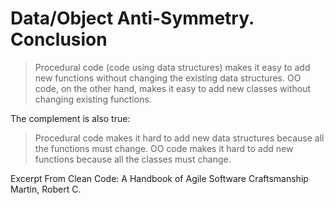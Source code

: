 # Data/Object Anti-Symmetry. Conclusion


> Procedural code (code using data structures) makes it easy to add new functions without changing the existing data structures. OO code, on the other hand, makes it easy to add new classes without changing existing functions.

The complement is also true:

> Procedural code makes it hard to add new data structures because all the functions must change. OO code makes it hard to add new functions because all the classes must change.


Excerpt From
Clean Code: A Handbook of Agile Software Craftsmanship
Martin, Robert C.
